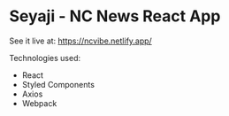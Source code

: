 # Seyaji - NC News React App

See it live at: https://ncvibe.netlify.app/

Technologies used:
- React
- Styled Components
- Axios
- Webpack